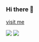 ### Hi there 👋

<a href="devfemibadmus.github.io">visit me<a/>



<img src="https://dl.dropbox.com/s/tr7hji3kxrlivm0/img_20210301_131339_051_2-removebg-preview.png?">



<img src="https://dl.dropbox.com/s/muei4ihuzt836j2/IMG_20210514_083144_302.jpg?">
